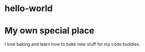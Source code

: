 # hello-world
<html>
  
<h1>My own special place</h1>
<body>I love baking and learn how to bake new stuff for my code buddies.</body>
</html>
